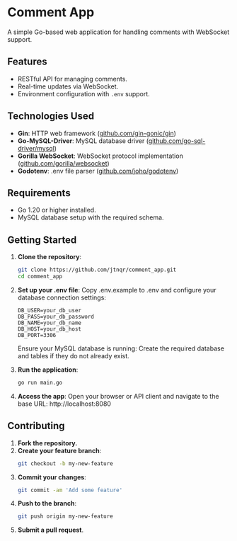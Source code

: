 # Comment App

A simple Go-based web application for handling comments with WebSocket support.  

## Features
- RESTful API for managing comments.
- Real-time updates via WebSocket.
- Environment configuration with `.env` support.

## Technologies Used
- **Gin**: HTTP web framework ([github.com/gin-gonic/gin](https://github.com/gin-gonic/gin))
- **Go-MySQL-Driver**: MySQL database driver ([github.com/go-sql-driver/mysql](https://github.com/go-sql-driver/mysql))
- **Gorilla WebSocket**: WebSocket protocol implementation ([github.com/gorilla/websocket](https://github.com/gorilla/websocket))
- **Godotenv**: .env file parser ([github.com/joho/godotenv](https://github.com/joho/godotenv))

## Requirements
- Go 1.20 or higher installed.
- MySQL database setup with the required schema.

## Getting Started

1. **Clone the repository**:
   ```bash
   git clone https://github.com/jtnqr/comment_app.git
   cd comment_app
   ```

2. **Set up your .env file**: 
    Copy .env.example to .env and configure your database connection settings:

    ```env
    DB_USER=your_db_user
    DB_PASS=your_db_password
    DB_NAME=your_db_name
    DB_HOST=your_db_host
    DB_PORT=3306
    ```
    Ensure your MySQL database is running: Create the required database and tables if they do not already exist.

3. **Run the application**:

    ```bash
    go run main.go
    ```
4. **Access the app**: 
    Open your browser or API client and navigate to the base URL:
    http://localhost:8080

## Contributing
1. **Fork the repository.**
2. **Create your feature branch**:
    ```bash
    git checkout -b my-new-feature
    ```
3. **Commit your changes**:
    ```bash
    git commit -am 'Add some feature'
    ```
4. **Push to the branch**:
    ```bash
    git push origin my-new-feature
    ```
5. **Submit a pull request**.
